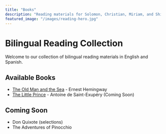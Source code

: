 ```yaml
---
title: "Books"
description: "Reading materials for Solomon, Christian, Miriam, and Shiloh"
featured_image: "/images/reading-hero.jpg"
---
```


# Bilingual Reading Collection

Welcome to our collection of bilingual reading materials in English and Spanish. 

## Available Books

- [The Old Man and the Sea](/post/) - Ernest Hemingway
- [The Little Prince](/books/the-little-prince/) - Antoine de Saint-Exupéry (Coming Soon)

## Coming Soon

- Don Quixote (selections)
- The Adventures of Pinocchio